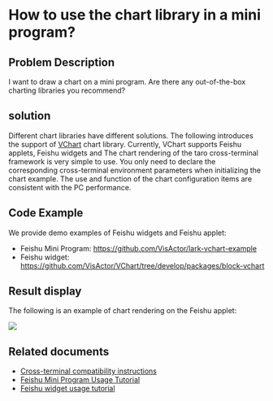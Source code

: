 # How to use the chart library in a mini program?

## Problem Description

I want to draw a chart on a mini program. Are there any out-of-the-box charting libraries you recommend?

## solution

Different chart libraries have different solutions. The following introduces the support of [VChart](https://www.visactor.io/vchart/) chart library. Currently, VChart supports Feishu applets, Feishu widgets and The chart rendering of the taro cross-terminal framework is very simple to use. You only need to declare the corresponding cross-terminal environment parameters when initializing the chart example. The use and function of the chart configuration items are consistent with the PC performance.

## Code Example

We provide demo examples of Feishu widgets and Feishu applet:

- Feishu Mini Program: https://github.com/VisActor/lark-vchart-example
- Feishu widget: https://github.com/VisActor/VChart/tree/develop/packages/block-vchart

## Result display

The following is an example of chart rendering on the Feishu applet:

![](/vchart/faq/83-0.gif)

## Related documents

- [Cross-terminal compatibility instructions](https://www.visactor.io/vchart/guide/tutorial_docs/Cross-terminal_and_Developer_Ecology/mini-app/how)
- [Feishu Mini Program Usage Tutorial](https://www.visactor.io/vchart/guide/tutorial_docs/Cross-terminal_and_Developer_Ecology/mini-app/block)
- [Feishu widget usage tutorial](https://www.visactor.io/vchart/guide/tutorial_docs/Cross-terminal_and_Developer_Ecology/mini-app/block)
